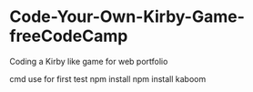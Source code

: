 # Code-Your-Own-Kirby-Game-freeCodeCamp

Coding a Kirby like game for web portfolio

cmd use for first test
npm install
npm install kaboom

